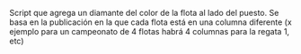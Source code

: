 Script que agrega un diamante del color de la flota al lado del puesto.
Se basa en la publicación en la que cada flota está en una columna diferente (x ejemplo para un campeonato de 4 flotas habrá 4 columnas para la regata 1, etc)
